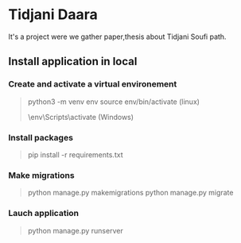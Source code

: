 # Tidjani Daara 
It's a project were we gather paper,thesis about Tidjani Soufi path. 

## Install application in local
### Create and activate a virtual environement
> python3 -m venv env
> source env/bin/activate (linux)
> 
> \env\Scripts\activate (Windows)

### Install packages
> pip install -r requirements.txt

### Make migrations
> python manage.py makemigrations
> python manage.py migrate
### Lauch application
> python manage.py runserver
